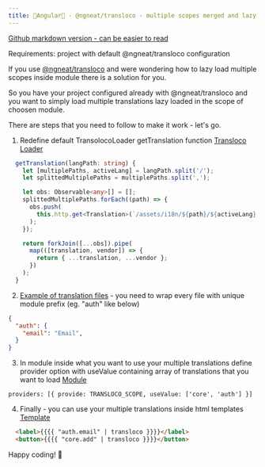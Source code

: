 ```yaml
---
title: 🚀Angular🚀 - @ngneat/transloco - multiple scopes merged and lazy loaded
---
```


[Github markdown version - can be easier to read](https://github.com/yerevin/blog/blob/gh-pages/_posts/2020-07-08-angular-transloco-multiple-scopes-merged-and-lazy-loaded.md)

Requirements: project with default @ngneat/transloco configuration

If you use [@ngneat/transloco](https://github.com/ngneat/transloco) and were wondering how to lazy load multiple scopes inside module there is a solution for you.  
  
So you have your project configured already with @ngneat/transloco and you want to simply load multiple translations lazy loaded in the scope of choosen module.
  
There are steps that you need to follow to make it work - let's go.

1) Redefine default TransolocoLoader getTranslation function [Transloco Loader](https://github.com/yerevin/hire-me-recruitation-repo/blob/master/angular-rxjs/src/app/transloco.loader.ts)
```typescript
  getTranslation(langPath: string) {
    let [multiplePaths, activeLang] = langPath.split('/');
    let splittedMultiplePaths = multiplePaths.split(',');

    let obs: Observable<any>[] = [];
    splittedMultiplePaths.forEach((path) => {
      obs.push(
        this.http.get<Translation>(`/assets/i18n/${path}/${activeLang}.json`)
      );
    });

    return forkJoin([...obs]).pipe(
      map(([translation, vendor]) => {
        return { ...translation, ...vendor };
      })
    );
  }
```

2) [Example of translation files](https://github.com/yerevin/hire-me-recruitation-repo/tree/master/angular-rxjs/src/assets/i18n/auth) - you need to wrap every file with unique module prefix (eg. "auth" like below)
```json
{
  "auth": {
    "email": "Email",
  }
}
```

3) In module inside what you want to use your multiple translations define provider option with useValue containing array of translations that you want to load [Module](https://github.com/yerevin/hire-me-recruitation-repo/blob/master/angular-rxjs/src/app/modules/auth/module.ts)
```angular
providers: [{ provide: TRANSLOCO_SCOPE, useValue: ['core', 'auth'] }]
```

4) Finally - you can use your multiple translations inside html templates [Template](https://github.com/yerevin/hire-me-recruitation-repo/blob/master/angular-rxjs/src/app/modules/auth/components/login/login.component.html)
```html
  <label>{{{{ "auth.email" | transloco }}}}</label>
  <button>{{{{ "core.add" | transloco }}}}</button>
```


Happy coding! 🚀
